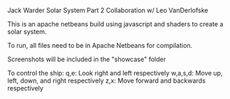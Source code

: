 Jack Warder
Solar System Part 2
Collaboration w/ Leo VanDerlofske

This is an apache netbeans build using javascript and shaders to create a solar system.

To run, all files need to be in Apache Netbeans for compilation.

Screenshots will be included in the "showcase" folder

To control the ship:
q,e: Look right and left respectively
w,a,s,d: Move up, left, down, and right respectively
z,x: Move forward and backwards respectively
